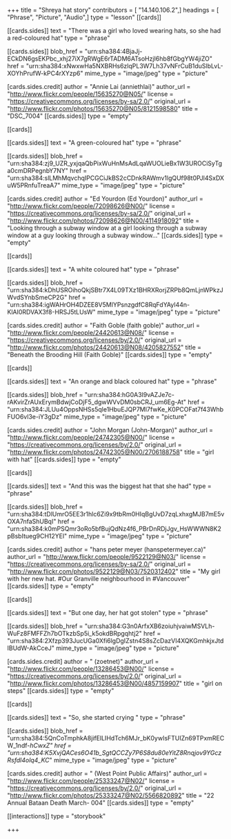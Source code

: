 +++
title = "Shreya hat story"
contributors = [ "14.140.106.2",]
headings = [ "Phrase", "Picture", "Audio",]
type = "lesson"
[[cards]]

[[cards.sides]]
text = "There was a girl who loved wearing hats, so she had a red-coloured hat"
type = "phrase"

[[cards.sides]]
blob_href = "urn:sha384:4BjaJj-ECkDN6gsEKPbc_xhj27iX7gRWgE6rTADM6ATsoHzjI6hb8fGbgYW4jiZO"
href = "urn:sha384:xNwxwHa5NXBRHs6zlqPL3W7Lh37vNFrCuB1duSlbLvL-XOYhPrufW-kPC4rXYzp6"
mime_type = "image/jpeg"
type = "picture"

[cards.sides.credit]
author = "Annie Lai (anniethlai)"
author_url = "http://www.flickr.com/people/15635270@N05/"
license = "https://creativecommons.org/licenses/by-sa/2.0/"
original_url = "http://www.flickr.com/photos/15635270@N05/8121598580"
title = "DSC_7004"
[[cards.sides]]
type = "empty"

[[cards]]

[[cards.sides]]
text = "A green-coloured hat"
type = "phrase"

[[cards.sides]]
blob_href = "urn:sha384:zj9_UZR_yxjqaQbPixWuHnMsAdLqaWUOLieBx1W3UROCiSyTga0cmDRPegnbY7NY"
href = "urn:sha384:slLMhMqvchqIPCGCiJkBS2cCDnkRAWmv1lgQUf98t0PJl4SxDXuW5PRnfuTreaA7"
mime_type = "image/jpeg"
type = "picture"

[cards.sides.credit]
author = "Ed Yourdon (Ed Yourdon)"
author_url = "http://www.flickr.com/people/72098626@N00/"
license = "https://creativecommons.org/licenses/by-sa/2.0/"
original_url = "http://www.flickr.com/photos/72098626@N00/4114918092"
title = "Looking through a subway window at a girl looking through a subway window at a guy looking through a subway window..."
[[cards.sides]]
type = "empty"

[[cards]]

[[cards.sides]]
text = "A white coloured hat"
type = "phrase"

[[cards.sides]]
blob_href = "urn:sha384:kDhUSROihoQkjSBtr7X4L09TXz1BHRXRorjZRPb8QmLjnWPkzJWvdSYnbSmeCP2G"
href = "urn:sha384:igWAHrOH4DZEE8V5MlYPsnzgdfC8RqFdYAyl44n-KlAI0RDVAX3f8-HRSJ5tLUsW"
mime_type = "image/jpeg"
type = "picture"

[cards.sides.credit]
author = "Faith Goble (faith goble)"
author_url = "http://www.flickr.com/people/24420613@N08/"
license = "https://creativecommons.org/licenses/by/2.0/"
original_url = "http://www.flickr.com/photos/24420613@N08/4205827552"
title = "Beneath the Brooding Hill (Faith Goble)"
[[cards.sides]]
type = "empty"

[[cards]]

[[cards.sides]]
text = "An orange and black coloured hat"
type = "phrase"

[[cards.sides]]
blob_href = "urn:sha384:hG0A3I9vAZJe7c-rAKvirZrAUxErymBdwjCoDjF5_dgwWVvDM0sbCRJ_um6Eg-At"
href = "urn:sha384:JLUu4OppsNHSs5qle1HbuEJQP7MI7fwKe_K0PCOFat7f43WhbFUO6vl3e-iY3gDz"
mime_type = "image/jpeg"
type = "picture"

[cards.sides.credit]
author = "John Morgan (John-Morgan)"
author_url = "http://www.flickr.com/people/24742305@N00/"
license = "https://creativecommons.org/licenses/by/2.0/"
original_url = "http://www.flickr.com/photos/24742305@N00/2706188758"
title = "girl with hat"
[[cards.sides]]
type = "empty"

[[cards]]

[[cards.sides]]
text = "And this was the biggest hat that she had"
type = "phrase"

[[cards.sides]]
blob_href = "urn:sha384:tDlUmrO5EE3r1hlc6Zi9x9tbRm0HIqBgUvD7zqLxhxgMJB7mE5vOXA7nfaShUBqI"
href = "urn:sha384:k0mPSQmr3oRo5bfBujQdNz4f6_PBrDnRDjJgv_HsWWWN8K2pBsbItueg9CH12YEl"
mime_type = "image/jpeg"
type = "picture"

[cards.sides.credit]
author = "hans peter meyer (hanspetermeyer.ca)"
author_url = "http://www.flickr.com/people/9522129@N03/"
license = "https://creativecommons.org/licenses/by-sa/2.0/"
original_url = "http://www.flickr.com/photos/9522129@N03/7520312402"
title = "My girl with her new hat. #Our Granville neighbourhood in #Vancouver"
[[cards.sides]]
type = "empty"

[[cards]]

[[cards.sides]]
text = "But one day, her hat got stolen"
type = "phrase"

[[cards.sides]]
blob_href = "urn:sha384:G3n0ArfxXB6zoiuhjvaiwMSVLh-WuFz8FMFFZh7bOTkzbSp5i_k5okdBRpgqhtj2"
href = "urn:sha384:2Xfzp393JucUGa0Xfi6lgDgIZstn4S8sZcDazVI4XQKGmhkjxJtdIBUdW-AkCceJ"
mime_type = "image/jpeg"
type = "picture"

[cards.sides.credit]
author = " (zoetnet)"
author_url = "http://www.flickr.com/people/13286453@N00/"
license = "https://creativecommons.org/licenses/by/2.0/"
original_url = "http://www.flickr.com/photos/13286453@N00/4857159907"
title = "girl on steps"
[[cards.sides]]
type = "empty"

[[cards]]

[[cards.sides]]
text = "So, she started crying    "
type = "phrase"

[[cards.sides]]
blob_href = "urn:sha384:5QnCoTmphkA8jifElLIHdTch6MJr_bK0ywIsFTUIZn69TPxmRECW_1ndf-_hCwxZ"
href = "urn:sha384:K5XvjQACes6O41b_SgtQCCZy7P6S8du80eYitZ8Rnqjov9YGczRsfdl4olq4_KC_"
mime_type = "image/jpeg"
type = "picture"

[cards.sides.credit]
author = " (West Point Public Affairs)"
author_url = "http://www.flickr.com/people/25333247@N02/"
license = "https://creativecommons.org/licenses/by/2.0/"
original_url = "http://www.flickr.com/photos/25333247@N02/5566820892"
title = "22 Annual Bataan Death March- 004"
[[cards.sides]]
type = "empty"

[[interactions]]
type = "storybook"

+++
